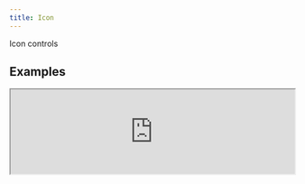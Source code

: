 ```yaml
---
title: Icon
---
```

Icon controls

## Examples

<div><iframe style="width: 100%; margin: 0;" src="https://uiexplorer.blankapp.org/slices/icon-example" scrolling="no" /></div>

```jsx
<Icon name="thumb-up" />
```

## Variations

### Size

<div><iframe style="width: 100%; margin: 0;" src="https://uiexplorer.blankapp.org/slices/icon-variations-size" scrolling="no" /></div>

```jsx
<Icon name="thumb-up" size={24} />
<Icon name="thumb-up" size={44} />
<Icon name="thumb-up" size={64} />
<Icon name="thumb-up" size={84} />
```

### Color

<div><iframe style="width: 100%; margin: 0;" src="https://uiexplorer.blankapp.org/slices/icon-variations-color" scrolling="no" /></div>

```jsx
<Icon name="thumb-up" color="red" />
<Icon name="thumb-up" color="green" />
<Icon name="thumb-up" color="blue" />
<Icon name="thumb-up" color="yellow" />
```

## API

### Props

Name | Description | Type | Optional value | Default
--- | --- | --- | --- | ---
`size` | Icon size | number | - | -
`color` | Icon color | string | - | -

Based on https://github.com/oblador/react-native-vector-icons/
